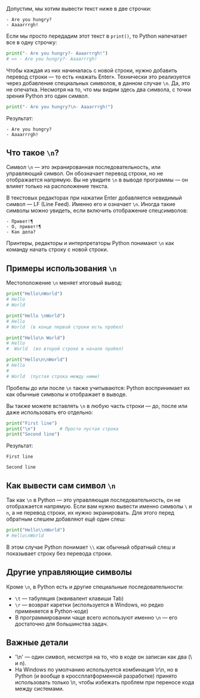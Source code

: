 Допустим, мы хотим вывести текст ниже в две строчки:

```text
- Are you hungry?
- Aaaarrrgh!
```

Если мы просто передадим этот текст в `print()`, то Python напечатает все в одну строчку:

```python
print("- Are you hungry?- Aaaarrrgh!")
# => - Are you hungry?- Aaaarrrgh!
```

Чтобы каждая из них начиналась с новой строки, нужно добавить перевод строки — то есть «нажать Enter». Технически это реализуется через добавление специальных символов, в данном случае `\n`. Да, это не опечатка. Несмотря на то, что мы видим здесь два символа, с точки зрения Python это один символ.

```python
print("- Are you hungry?\n- Aaaarrrgh!")
```

Результат:

```text
- Are you hungry?
- Aaaarrrgh!
```

## Что такое `\n`?

Символ `\n` — это экранированная последовательность, или управляющий символ. Он обозначает перевод строки, но не отображается напрямую. Вы не увидите `\n` в выводе программы — он влияет только на расположение текста.

В текстовых редакторах при нажатии Enter добавляется невидимый символ — LF (Line Feed). Именно его и означает `\n`. Иногда такие символы можно увидеть, если включить отображение спецсимволов:

```text
- Привет!¶
- О, привет!¶
- Как дела?
```

Принтеры, редакторы и интерпретаторы Python понимают `\n` как команду начать строку с новой строки.

## Примеры использования `\n`

Местоположение `\n` меняет итоговый вывод:

```python
print("Hello\nWorld")
# Hello
# World

print("Hello \nWorld")
# Hello 
# World  (в конце первой строки есть пробел)

print("Hello\n World")
# Hello
#  World  (во второй строке в начале пробел)

print("Hello\n\nWorld")
# Hello
#
# World  (пустая строка между ними)
```

Пробелы до или после `\n` также учитываются: Python воспринимает их как обычные символы и отображает в выводе.

Вы также можете вставлять `\n` в любую часть строки — до, после или даже использовать его отдельно:

```python
print("First line")
print("\n")         # Просто пустая строка
print("Second line")
```

Результат:

```text
First line

Second line
```

## Как вывести сам символ `\n`


Так как `\n` в Python — это управляющая последовательность, он не отображается напрямую. Если вам нужно вывести именно символы `\` и `n`, а не перевод строки, их нужно экранировать. Для этого перед обратным слешем добавляют ещё один слеш:

```python
print("Hello\\nWorld")
# Hello\nWorld
```

В этом случае Python понимает `\\` как обычный обратный слеш и показывает строку без перевода строки.

## Другие управляющие символы

Кроме `\n`, в Python есть и другие специальные последовательности:

- `\t` — табуляция (эквивалент клавиши Tab)
- `\r` — возврат каретки (используется в Windows, но редко применяется в Python-коде)
- В программировании чаще всего используют именно `\n` — его достаточно для большинства задач.


## Важные детали

- '\n' — один символ, несмотря на то, что в коде он записан как два (\ и n).
- На Windows по умолчанию используется комбинация \r\n, но в Python (и вообще в кроссплатформенной разработке) принято использовать только \n, чтобы избежать проблем при переносе кода между системами.
